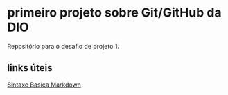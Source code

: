 # primeiro projeto sobre Git/GitHub da DIO
Repositório para o desafio de projeto 1.

## links úteis
[Sintaxe Basica Markdown](https://github.com/est3ves/primeiro-projeto.git)
